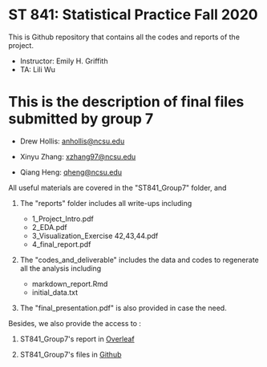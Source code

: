 # ST 841: Statistical Practice Fall 2020
This is Github repository that contains all the codes and reports of the project.

* Instructor: Emily H. Griffith 
* TA:  Lili Wu

# This is the description of final files submitted by group 7

* Drew Hollis: anhollis@ncsu.edu

* Xinyu Zhang: xzhang97@ncsu.edu

* Qiang Heng: qheng@ncsu.edu

All useful materials are covered in the "ST841_Group7" folder, and


1. The "reports" folder includes all write-ups including
	- 1_Project_Intro.pdf
	- 2_EDA.pdf
	- 3_Visualization_Exercise 42,43,44.pdf
	- 4_final_report.pdf

2. The "codes_and_deliverable" includes the data and codes to regenerate all the analysis including
	- markdown_report.Rmd
	- initial_data.txt

3. The "final_presentation.pdf" is also provided in case the need.

Besides, we also provide the access to :

1. ST841_Group7's report in [Overleaf](https://www.overleaf.com/project/5f4aa7e3c670bd0001638ccc) 
	
2. ST841_Group7's files in [Github](https://github.com/xinyuz1996/TAA_Consulting/tree/master/ST841_Group7) 
